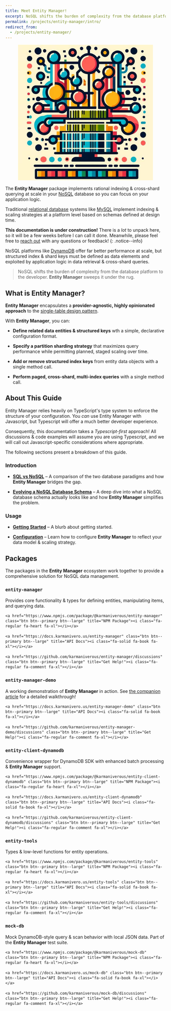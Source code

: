 ```yaml
---
title: Meet Entity Manager!
excerpt: NoSQL shifts the burden of complexity from the database platform to the developer. **Entity Manager** sweeps it under the rug!
permalink: /projects/entity-manager/intro/
redirect_from:
  - /projects/entity-manager/
---
```


<figure class="align-left drop-image">
    <img src="/assets/collections/entity-manager/entity-manager-square.jpg">
</figure>

The **Entity Manager** package implements rational indexing & cross-shard querying at scale in your [NoSQL](https://en.wikipedia.org/wiki/NoSQL) database so you can focus on your application logic.

Traditional [relational database](https://en.wikipedia.org/wiki/Relational_database) systems like [MySQL](https://www.mysql.com/) implement indexing & scaling strategies at a platform level based on schemas defined at design time.

**This documentation is under construction!** There is a _lot_ to unpack here, so it will be a few weeks before I can call it done. Meanwhile, please feel free to [reach out](https://github.com/karmaniverous/entity-manager/discussions/) with any questions or feedback!
{: .notice--info}

NoSQL platforms like [DynamoDB](https://aws.amazon.com/dynamodb/) offer far better performance at scale, but structured index & shard keys must be defined as data elements and exploited by application logic in data retrieval & cross-shard queries.

> NoSQL shifts the burden of complexity from the database platform to the developer. **Entity Manager** sweeps it under the rug.

## What is Entity Manager?

**Entity Manager** encapsulates a **provider-agnostic, highly opinionated approach** to the [single-table design pattern](https://aws.amazon.com/blogs/compute/creating-a-single-table-design-with-amazon-dynamodb/).

With **Entity Manager**, you can:

- **Define related data entities & structured keys** wth a simple, declarative configuration format.

- **Specify a partition sharding strategy** that maximizes query performance while permitting planned, staged scaling over time.

- **Add or remove structured index keys** from entity data objects with a single method call.

- **Perform paged, cross-shard, multi-index queries** with a single method call.

## About This Guide

Entity Manager relies heavily on TypeScript's type system to enforce the structure of your configuration. You _can_ use Entity Manager with Javascript, but Typescript will offer a much better developer experience.

Consequently, this documentation takes a _Typescript-first_ approach! All discussions & code examples will assume you are using Typescript, and we will call out Javascript-specific considerations where appropriate.

The following sections present a breakdown of this guide.

### Introduction

- [**SQL vs NoSQL**](/projects/entity-manager/sql-vs-nosql/) – A comparison of the two database paradigms and how **Entity Manager** bridges the gap.

- [**Evolving a NoSQL Database Schema**](/projects/entity-manager/evolving-a-nosql-db-schema/) – A deep dive into what a NoSQL database schema actually looks like and how **Entity Manager** simplifies the problem.

### Usage

- [**Getting Started**](/projects/entity-manager/getting-started/) – A blurb about getting started.

- [**Configuration**](/projects/entity-manager/configuration/) – Learn how to configure **Entity Manager** to reflect your data model & scaling strategy.

## Packages

The packages in the **Entity Manager** ecosystem work together to provide a comprehensive solution for NoSQL data management.

### `entity-manager`

Provides core functionality & types for defining entities, manipulating items, and querying data.

<div class="button-row--left">
    <a href="https://github.com/karmaniverous/entity-manager" class="btn btn--primary btn--large" title="GitHub Repo"><i class="fa-brands fa-github fa-xl"></i></a>

    <a href="https://www.npmjs.com/package/@karmaniverous/entity-manager" class="btn btn--primary btn--large" title="NPM Package"><i class="fa-regular fa-heart fa-xl"></i></a>

    <a href="https://docs.karmanivero.us/entity-manager" class="btn btn--primary btn--large" title="API Docs"><i class="fa-solid fa-book fa-xl"></i></a>

    <a href="https://github.com/karmaniverous/entity-manager/discussions" class="btn btn--primary btn--large" title="Get Help!"><i class="fa-regular fa-comment fa-xl"></i></a>

</div>

### `entity-manager-demo`

A working demonstration of **Entity Manager** in action. See [the companion article](/projects/entity-manager/demo/) for a detailed walkthrough!

<div class="button-row--left">
    <a href="https://github.com/karmaniverous/entity-manager-demo" class="btn btn--primary btn--large" title="GitHub Repo"><i class="fa-brands fa-github fa-xl"></i></a>

    <a href="https://docs.karmanivero.us/entity-manager-demo" class="btn btn--primary btn--large" title="API Docs"><i class="fa-solid fa-book fa-xl"></i></a>

    <a href="https://github.com/karmaniverous/entity-manager-demo/discussions" class="btn btn--primary btn--large" title="Get Help!"><i class="fa-regular fa-comment fa-xl"></i></a>

</div>

### `entity-client-dynamodb`

Convenience wrapper for DynamoDB SDK with enhanced batch processing & **Entity Manager** support.

<div class="button-row--left">
    <a href="https://github.com/karmaniverous/entity-client-dynamodb" class="btn btn--primary btn--large" title="GitHub Repo"><i class="fa-brands fa-github fa-xl"></i></a>

    <a href="https://www.npmjs.com/package/@karmaniverous/entity-client-dynamodb" class="btn btn--primary btn--large" title="NPM Package"><i class="fa-regular fa-heart fa-xl"></i></a>

    <a href="https://docs.karmanivero.us/entity-client-dynamodb" class="btn btn--primary btn--large" title="API Docs"><i class="fa-solid fa-book fa-xl"></i></a>

    <a href="https://github.com/karmaniverous/entity-client-dynamodb/discussions" class="btn btn--primary btn--large" title="Get Help!"><i class="fa-regular fa-comment fa-xl"></i></a>

</div>

### `entity-tools`

Types & low-level functions for entity operations.

<div class="button-row--left">
    <a href="https://github.com/karmaniverous/entity-tools" class="btn btn--primary btn--large" title="GitHub Repo"><i class="fa-brands fa-github fa-xl"></i></a>

    <a href="https://www.npmjs.com/package/@karmaniverous/entity-tools" class="btn btn--primary btn--large" title="NPM Package"><i class="fa-regular fa-heart fa-xl"></i></a>

    <a href="https://docs.karmanivero.us/entity-tools" class="btn btn--primary btn--large" title="API Docs"><i class="fa-solid fa-book fa-xl"></i></a>

    <a href="https://github.com/karmaniverous/entity-tools/discussions" class="btn btn--primary btn--large" title="Get Help!"><i class="fa-regular fa-comment fa-xl"></i></a>

</div>

### `mock-db`

Mock DynamoDB-style query & scan behavior with local JSON data. Part of the **Entity Manager** test suite.

<div class="button-row--left">
    <a href="https://github.com/karmaniverous/mock-db" class="btn btn--primary btn--large" title="GitHub Repo"><i class="fa-brands fa-github fa-xl"></i></a>

    <a href="https://www.npmjs.com/package/@karmaniverous/mock-db" class="btn btn--primary btn--large" title="NPM Package"><i class="fa-regular fa-heart fa-xl"></i></a>

    <a href="https://docs.karmanivero.us/mock-db" class="btn btn--primary btn--large" title="API Docs"><i class="fa-solid fa-book fa-xl"></i></a>

    <a href="https://github.com/karmaniverous/mock-db/discussions" class="btn btn--primary btn--large" title="Get Help!"><i class="fa-regular fa-comment fa-xl"></i></a>

</div>
